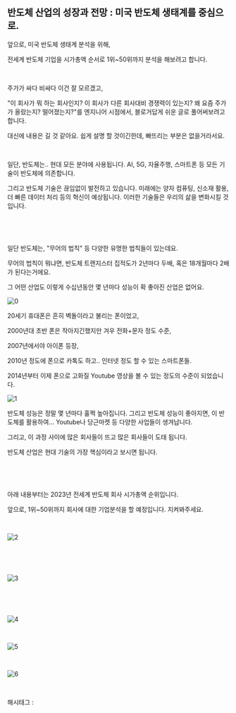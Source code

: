 ## 반도체 산업의 성장과 전망 : 미국 반도체 생태계를 중심으로.

앞으로, 미국 반도체 생태계 분석을 위해,

전세계 반도체 기업을 시가총액 순서로 1위~50위까지 분석을 해보려고 합니다.

​

주가가 싸다 비싸다 이건 잘 모르겠고,

"이 회사가 뭐 하는 회사인지? 이 회사가 다른 회사대비 경쟁력이 있는지? 왜 요즘 주가가 올랐는지? 떨어졌는지?"를 엔지니어 시점에서, 블로거답게 쉬운 글로 풀어써보려고합니다.

대신에 내용은 길 것 같아요. 쉽게 설명 할 것이긴한데, 빠뜨리는 부분은 없을거라서요.

​

일단, 반도체는.. 현대 모든 분야에 사용됩니다. AI, 5G, 자율주행, 스마트폰 등 모든 기술이 반도체에 의존합니다.

그리고 반도체 기술은 끊임없이 발전하고 있습니다. 미래에는 양자 컴퓨팅, 신소재 활용, 더 빠른 데이터 처리 등의 혁신이 예상됩니다. 이러한 기술들은 우리의 삶을 변화시킬 것입니다.

​

​

일단 반도체는, "무어의 법칙" 등 다양한 유명한 법칙들이 있는데요.

무어의 법칙이 뭐냐면, 반도체 트랜지스터 집적도가 2년마다 두배, 혹은 18개월마다 2배가 된다는거에요.

그 어떤 산업도 이렇게 수십년동안 몇 년마다 성능이 확 좋아진 산업은 없어요.

![0](/asset/img/223190899060/0.png)

20세기 휴대폰은 흔히 벽돌이라고 불리는 폰이었고,

2000년대 초반 폰은 작아지긴했지만 겨우 전화+문자 정도 수준,

2007년에서야 아이폰 등장,

2010년 정도에 폰으로 카톡도 하고.. 인터넷 정도 할 수 있는 스마트폰들.

2014년부터 이제 폰으로 고화질 Youtube 영상을 볼 수 있는 정도의 수준이 되었습니다.

![1](/asset/img/223190899060/1.png)

반도체 성능은 정말 몇 년마다 훌쩍 높아집니다. 그리고 반도체 성능이 좋아지면, 이 반도체를 활용하여... Youtube나 당근마켓 등 다양한 사업들이 생겨납니다.

그리고, 이 과정 사이에 많은 회사들이 뜨고 많은 회사들이 도태 됩니다.

반도체 산업은 현대 기술의 가장 핵심이라고 보시면 됩니다.

​

​

아래 내용부터는 2023년 전세계 반도체 회사 시가총액 순위입니다.

앞으로, 1위~50위까지 회사에 대한 기업분석을 할 예정입니다. 지켜봐주세요.

​

![2](/asset/img/223190899060/2.png)

​

​

![3](/asset/img/223190899060/3.png)

​

​

![4](/asset/img/223190899060/4.png)

​

![5](/asset/img/223190899060/5.png)

​

![6](/asset/img/223190899060/6.png)

​

 해시태그 : 
